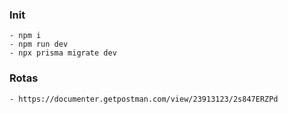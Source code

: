 ### Init
    - npm i
    - npm run dev
    - npx prisma migrate dev

### Rotas
    - https://documenter.getpostman.com/view/23913123/2s847ERZPd